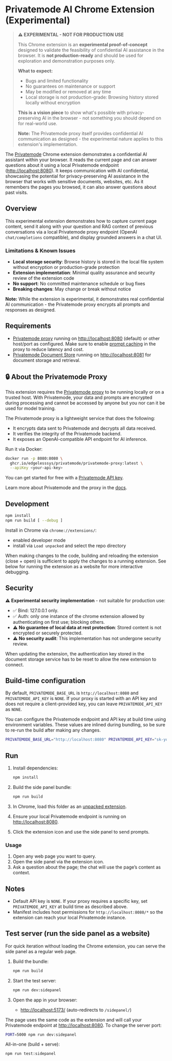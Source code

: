 # Privatemode AI Chrome Extension (Experimental)

> **⚠️ EXPERIMENTAL - NOT FOR PRODUCTION USE**
>
> This Chrome extension is an **experimental proof-of-concept** designed to validate the feasibility of confidential AI assistance in the browser. It is **not production-ready** and should be used for exploration and demonstration purposes only.
>
> **What to expect:**
> - Bugs and limited functionality
> - No guarantees on maintenance or support
> - May be modified or removed at any time
> - Local storage is not production-grade: Browsing history stored locally without encryption
>
> **This is a vision piece** to show what's possible with privacy-preserving AI in the browser - not something you should depend on for real-world use.
>
> **Note:** The Privatemode proxy itself provides confidential AI communication as designed - the experimental nature applies to this extension's implementation.

The [Privatemode](https://www.privatemode.ai) Chrome extension demonstrates a confidential AI assistant within your browser. It reads the current page and can answer questions about it using a local Privatemode endpoint (<http://localhost:8080>). It keeps communication with AI confidential, showcasing the potential for privacy-preserving AI assistance in the browser that works with sensitive documents, websites, etc. As it remembers the pages you browsed, it can also answer questions about past visits.

## Overview

This experimental extension demonstrates how to capture current page content, send it along with your question and RAG context of previous conversations via a local Privatemode proxy endpoint (OpenAI `chat/completions` compatible), and display grounded answers in a chat UI.

### Limitations & Known Issues

- **Local storage security**: Browse history is stored in the local file system without encryption or production-grade protection
- **Extension implementation**: Minimal quality assurance and security review of the extension code
- **No support**: No committed maintenance schedule or bug fixes
- **Breaking changes**: May change or break without notice

**Note:** While the extension is experimental, it demonstrates real confidential AI communication - the Privatemode proxy encrypts all prompts and responses as designed.

## Requirements

- [Privatemode proxy](https://docs.privatemode.ai/guides/proxy-configuration) running on <http://localhost:8080> (default) or other host/port as configured. Make sure to enable [prompt caching](https://docs.privatemode.ai/guides/proxy-configuration#prompt-caching) in the proxy to reduce latency and cost.
- [Privatemode Document Store](https://github.com/edgelesssys/privatemode-document-store-demo) running on <http://localhost:8081> for document storage and retrieval.

## 🔒 About the Privatemode Proxy

This extension requires the [Privatemode proxy](https://docs.privatemode.ai/quickstart) to be running locally or on a trusted host. With Privatemode, your data and prompts are encrypted during processing and cannot be accessed by anyone but you nor can it be used for model training.

The Privatemode proxy is a lightweight service that does the following:

- It encrypts data sent to Privatemode and decrypts all data received.
- It verifies the integrity of the Privatemode backend.
- It exposes an OpenAI-compatible API endpoint for AI inference.

Run it via Docker:

```bash
docker run -p 8080:8080 \
  ghcr.io/edgelesssys/privatemode/privatemode-proxy:latest \
  --apiKey <your-api-key>
```

You can get started for free with a [Privatemode API key](https://www.privatemode.ai/pricing).

Learn more about Privatemode and the proxy in the [docs](https://docs.privatemode.ai/quickstart).

## Development

```bash
npm install
npm run build [ --debug ]
```

Install in Chrome via `chrome://extensions/`:

- enabled developer mode
- install via `Load unpacked` and select the repo directory

When making changes to the code, building and reloading the extension (close + open) is sufficient to apply the changes to a running extension. See below for running the extension as a website for more interactive debugging.

## Security

⚠️ **Experimental security implementation** - not suitable for production use:

- ✅ Bind: 127.0.0.1 only.
- ✅ Auth: only one instance of the chrome extension allowed by authenticating on first use; blocking others.
- ⚠️ **No guarantee of local data at rest protection**: Stored content is not encrypted or securely protected.
- ⚠️ **No security audit**: This implementation has not undergone security review.

When updating the extension, the authentication key stored in the document storage service has to be reset to allow the new extension to connect.

## Build-time configuration

By default, `PRIVATEMODE_BASE_URL` is `http://localhost:8080` and `PRIVATEMODE_API_KEY` is `NONE`. If your proxy is started with an API key and does not require a client-provided key, you can leave `PRIVATEMODE_API_KEY` as `NONE`.

You can configure the Privatemode endpoint and API key at build time using environment variables. These values are inlined during bundling, so be sure to re-run the build after making any changes.

```sh
PRIVATEMODE_BASE_URL="http://localhost:8080" PRIVATEMODE_API_KEY="sk-your-key" npm run build
```

## Run

1. Install dependencies:

    ```sh
    npm install
    ```

2. Build the side panel bundle:

    ```sh
    npm run build
    ```

3. In Chrome, load this folder as an [unpacked extension](https://developer.chrome.com/docs/extensions/mv3/getstarted/development-basics/#load-unpacked).
4. Ensure your local Privatemode endpoint is running on <http://localhost:8080>.
5. Click the extension icon and use the side panel to send prompts.

### Usage

1. Open any web page you want to query.
2. Open the side panel via the extension icon.
3. Ask a question about the page; the chat will use the page’s content as context.

## Notes

- Default API key is `NONE`. If your proxy requires a specific key, set `PRIVATEMODE_API_KEY` at build time as described above.
- Manifest includes host permissions for `http://localhost:8080/*` so the extension can reach your local Privatemode instance.

## Test server (run the side panel as a website)

For quick iteration without loading the Chrome extension, you can serve the side panel as a regular web page.

1. Build the bundle:

    ```sh
    npm run build
    ```

2. Start the test server:

    ```sh
    npm run dev:sidepanel
    ```

3. Open the app in your browser:

    - <http://localhost:5173/> (auto-redirects to `/sidepanel/`)

The page uses the same code as the extension and will call your Privatemode endpoint at <http://localhost:8080>. To change the server port:

```sh
PORT=5000 npm run dev:sidepanel
```

All-in-one (build + serve):

```sh
npm run test:sidepanel
```
